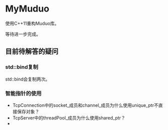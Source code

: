 # MyMuduo

使用C++11重构Muduo库。

等待进一步完成。

## 目前待解答的疑问

### std::bind复制

std::bind会复制两次。

### 智能指针的使用

- TcpConnection中的socket_成员和channel_成员为什么使用unique_ptr不直接保存对象？
- TcpServer中的threadPool_成员为什么使用shared_ptr？
- 
